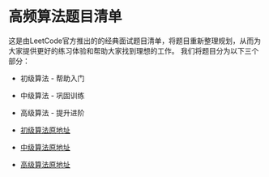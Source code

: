# 高频算法题目清单

这是由LeetCode官方推出的的经典面试题目清单，将题目重新整理规划，从而为大家提供更好的练习体验和帮助大家找到理想的工作。 我们将题目分为以下三个部分：

- 初级算法 - 帮助入门  
- 中级算法 - 巩固训练  
- 高级算法 - 提升进阶  

- [初级算法原地址](https://leetcode-cn.com/explore/interview/card/top-interview-questions-easy/)
- [中级算法原地址](https://leetcode-cn.com/explore/interview/card/top-interview-questions-medium/)
- [高级算法原地址](https://leetcode-cn.com/explore/interview/card/top-interview-questions-hard/)
